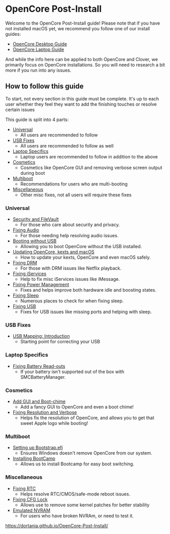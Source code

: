 # OpenCore Post-Install

Welcome to the OpenCore Post-Install guide! Please note that if you have not installed macOS yet, we recommend you follow one of our install guides:

* [OpenCore Desktop Guide](https://dortania.github.io/OpenCore-Desktop-Guide/)
* [OpenCore Laptop Guide](https://dortania.github.io/vanilla-laptop-guide/)

And while the info here can be applied to both OpenCore and Clover, we primarily focus on OpenCore installations. So you will need to research a bit more if you run into any issues.



## How to follow this guide


To start, not every section in this guide must be complete. It's up to each user whether they feel they want to add the finishing touches or resolve certain issues

This guide is split into 4 parts:

* [Universal](#universal)
  * All users are recommended to follow
* [USB Fixes](#usb-fixes)
  * All users are recommended to follow as well
* [Laptop Specifics](#laptop-specifics)
  * Laptop users are recommended to follow in addition to the above
* [Cosmetics](#cosmetics)
  * Cosmetics like OpenCore GUI and removing verbose screen output during boot
* [Multiboot](#multiboot)
  * Recommendations for users who are multi-booting
* [Miscellaneous](#miscellaneous)
  * Other misc fixes, not all users will require these fixes

### Universal

* [Security and FileVault](/universal/security.md)
  * For those who care about security and privacy.
* [Fixing Audio](/universal/audio.md)
  * For those needing help resolving audio issues.
* [Booting without USB](/universal/oc2hdd.md)
  * Allowing you to boot OpenCore without the USB installed.
* [Updating OpenCore, kexts and macOS](/universal/update.md)
  * How to update your kexts, OpenCore and even macOS safely.
* [Fixing DRM](/universal/drm.md)
  * For those with DRM issues like Netflix playback.
* [Fixing iServices](/universal/iservices.md)
  * Help to fix misc iServices issues like iMessage.
* [Fixing Power Management](/universal/pm.md)
  * Fixes and helps improve both hardware idle and boosting states.
* [Fixing Sleep](/universal/sleep.md)
  * Numerous places to check for when fixing sleep.
* [Fixing USB](https://dortania.github.io/USB-Map-Guide/)
  * Fixes for USB issues like missing ports and helping with sleep.

### USB Fixes

* [USB Mapping: Introduction](/usb/README.md)
  * Starting point for correcting your USB

### Laptop Specifics

* [Fixing Battery Read-outs](/laptop-specific/battery.md)
  * If your battery isn't supported out of the box with SMCBatteryManager.

### Cosmetics

* [Add GUI and Boot-chime](/cosmetic/gui.md)
  * Add a fancy GUI to OpenCore and even a boot chime!
* [Fixing Resolution and Verbose](/cosmetic/verbose.md)
  * Helps fix the resolution of OpenCore, and allows you to get that sweet Apple logo while booting!

### Multiboot 

* [Setting up Bootstrap.efi](/multiboot/bootstrap.md)
  * Ensures Windows doesn't remove OpenCore from our system.
* [Installing BootCamp](/multiboot/bootcamp.md)
  * Allows us to install Bootcamp for easy boot switching.

### Miscellaneous

* [Fixing RTC](/misc/rtc.md)
  * Helps resolve RTC/CMOS/safe-mode reboot issues.
* [Fixing CFG Lock](/misc/msr-lock.md)
  * Allows use to remove some kernel patches for better stability
* [Emulated NVRAM](/misc/nvram.md)
  * For users who have broken NVRAm, or need to test it.

 https://dortania.github.io/OpenCore-Post-Install/
